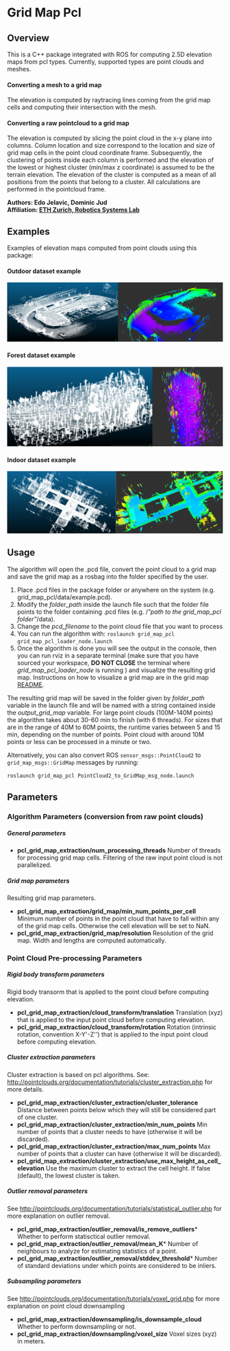 # Grid Map Pcl

## Overview

This is a C++ package integrated with ROS for computing 2.5D elevation maps from pcl types. Currently, supported types are point clouds and meshes.

#### Converting a mesh to a grid map
The elevation is computed by raytracing lines coming from the grid map cells and computing their intersection with the mesh.

#### Converting a raw pointcloud to a grid map
The elevation is computed by slicing the point cloud in the x-y plane into columns. Column location and size correspond to the location and size of grid map cells in the point cloud coordinate frame. Subsequently, the clustering of points inside each column is performed and the elevation of the lowest or highest cluster (min/max z coordinate) is assumed to be the terrain elevation. The elevation of the cluster is computed as a mean of all positions from the points that belong to a cluster. All calculations are performed in the pointcloud frame.


**Authors: Edo Jelavic, Dominic Jud<br />
Affiliation: [ETH Zurich, Robotics Systems Lab](https://rsl.ethz.ch/)<br />**

## Examples

Examples of elevation maps computed from point clouds using this package:

#### Outdoor dataset example
![Example of an outdoor dataset](doc/outdoor.png)

#### Forest dataset example
![Example of a forest dataset](doc/forest.png)

#### Indoor dataset example
![Example of an indoor dataset](doc/indoor.png)


## Usage

The algorithm will open the .pcd file, convert the point cloud to a grid map and save the grid map as a rosbag into the folder specified by the user.

1.  Place .pcd files in the package folder or anywhere on the system (e.g. grid_map_pcl/data/example.pcd).
2.  Modify the *folder_path* inside the launch file such that the folder file points to the folder containing .pcd files (e.g. /*"path to the grid_map_pcl folder"*/data).
3.  Change the *pcd_filename* to the point cloud file that you want to process
4.  You can run the algorithm with: `roslaunch grid_map_pcl grid_map_pcl_loader_node.launch`
5.  Once the algorithm is done you will see the output in the console, then you can run rviz in a separate terminal (make sure that you have sourced your workspace, **DO NOT CLOSE** the terminal where *grid_map_pcl_loader_node* is running ) and visualize the resulting grid map. Instructions on how to visualize a grid map are in the grid map [README](../README.md).

The resulting grid map will be saved in the folder given by *folder_path* variable in the launch file and will be named with a string contained inside the *output_grid_map* variable. For large point clouds (100M-140M points) the algorithm takes about 30-60 min to finish (with 6 threads). For sizes that are in the range of 40M to 60M points, the runtime varies between 5 and 15 min, depending on the number of points. Point cloud with around 10M points or less can be processed in a minute or two.

Alternatively, you can also convert ROS `sensor_msgs::PointCloud2` to `grid_map_msgs::GridMap` messages by running:
```bash
roslaunch grid_map_pcl PointCloud2_to_GridMap_msg_node.launch
```

## Parameters

### Algorithm Parameters (conversion from raw point clouds)

##### General parameters
* **pcl_grid_map_extraction/num_processing_threads** Number of threads for processing grid map cells. Filtering of the raw input point cloud is not parallelized.

##### Grid map parameters
Resulting grid map parameters.
* **pcl_grid_map_extraction/grid_map/min_num_points_per_cell** Minimum number of points in the point cloud that have to fall within any of the grid map cells. Otherwise the cell elevation will be set to NaN.
* **pcl_grid_map_extraction/grid_map/resolution** Resolution of the grid map. Width and lengths are computed automatically.

### Point Cloud Pre-processing Parameters

##### Rigid body transform parameters

Rigid body transorm that is applied to the point cloud before computing elevation.
* **pcl_grid_map_extraction/cloud_transform/translation** Translation (xyz) that is applied to the input point cloud before computing elevation.
* **pcl_grid_map_extraction/cloud_transform/rotation** Rotation (intrinsic rotation, convention X-Y'-Z'') that is applied to the input point cloud before computing elevation.

##### Cluster extraction parameters
Cluster extraction is based on pcl algorithms. See: http://pointclouds.org/documentation/tutorials/cluster_extraction.php for more details.
* **pcl_grid_map_extraction/cluster_extraction/cluster_tolerance** Distance between points below which they will still be considered part of one cluster. 
* **pcl_grid_map_extraction/cluster_extraction/min_num_points** Min number of points that a cluster needs to have (otherwise it will be discarded). 
* **pcl_grid_map_extraction/cluster_extraction/max_num_points** Max number of points that a cluster can have (otherwise it will be discarded). 
* **pcl_grid_map_extraction/cluster_extraction/use_max_height_as_cell_elevation** Use the maximum cluster to extract the cell height. If false (default), the lowest cluster is taken. 

##### Outlier removal parameters
See http://pointclouds.org/documentation/tutorials/statistical_outlier.php for more explanation on outlier removal.
* **pcl_grid_map_extraction/outlier_removal/is_remove_outliers*** Whether to perform statisctical outlier removal.
* **pcl_grid_map_extraction/outlier_removal/mean_K*** Number of neighbours to analyze for estimating statistics of a point.
* **pcl_grid_map_extraction/outlier_removal/stddev_threshold*** Number of standard deviations under which points are considered to be inliers.

##### Subsampling parameters
See http://pointclouds.org/documentation/tutorials/voxel_grid.php for more explanation on point cloud downsampling
* **pcl_grid_map_extraction/downsampling/is_downsample_cloud** Whether to perform downsampling or not.
* **pcl_grid_map_extraction/downsampling/voxel_size** Voxel sizes (xyz) in meters.







